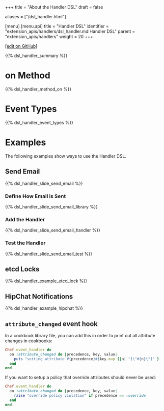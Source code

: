 +++
title = "About the Handler DSL"
draft = false

aliases = ["/dsl_handler.html"]

[menu]
  [menu.api]
    title = "Handler DSL"
    identifier = "extension_apis/handlers/dsl_handler.md Handler DSL"
    parent = "extension_apis/handlers"
    weight = 20
+++

[\[edit on GitHub\]](https://github.com/chef/chef-web-docs/blob/master/content/dsl_handler.md)

{{% dsl_handler_summary %}}

on Method
=========

{{% dsl_handler_method_on %}}

Event Types
===========

{{% dsl_handler_event_types %}}

Examples
========

The following examples show ways to use the Handler DSL.

Send Email
----------

{{% dsl_handler_slide_send_email %}}

### Define How Email is Sent

{{% dsl_handler_slide_send_email_library %}}

### Add the Handler

{{% dsl_handler_slide_send_email_handler %}}

### Test the Handler

{{% dsl_handler_slide_send_email_test %}}

etcd Locks
----------

{{% dsl_handler_example_etcd_lock %}}

HipChat Notifications
---------------------

{{% dsl_handler_example_hipchat %}}

`attribute_changed` event hook
------------------------------

In a cookbook library file, you can add this in order to print out all
attribute changes in cookbooks:

``` ruby
Chef.event_handler do
  on :attribute_changed do |precedence, key, value|
    puts "setting attribute #{precedence}#{key.map {|n| "[\"#{n}\"]" }.join} = #{value}"
  end
end
```

If you want to setup a policy that override attributes should never be
used:

``` ruby
Chef.event_handler do
  on :attribute_changed do |precedence, key, value|
    raise "override policy violation" if precedence == :override
  end
end
```
